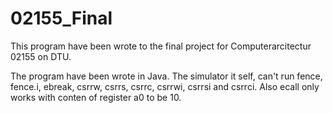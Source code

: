 # 02155_Final
This program have been wrote to the final project for Computerarcitectur 02155 on DTU.

The program have been wrote in Java.
The simulator it self, can't run fence, fence.i, ebreak, csrrw, csrrs, csrrc, csrrwi, csrrsi and csrrci. Also ecall only works with conten of register a0 to be 10.
